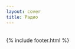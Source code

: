 ```yaml
---
layout: cover
title: Радио
---
```

  <!-- Основной градиентный фон -->
  <div class="gradient"></div>

  <!-- Овальная кнопка для перехода на /live -->
  <div id="startButton" class="oval-button" onclick="window.location.href='{{ site.baseurl }}/live'">
    <div class="triangle"></div>
  </div>
<br>
  {% include footer.html %}
